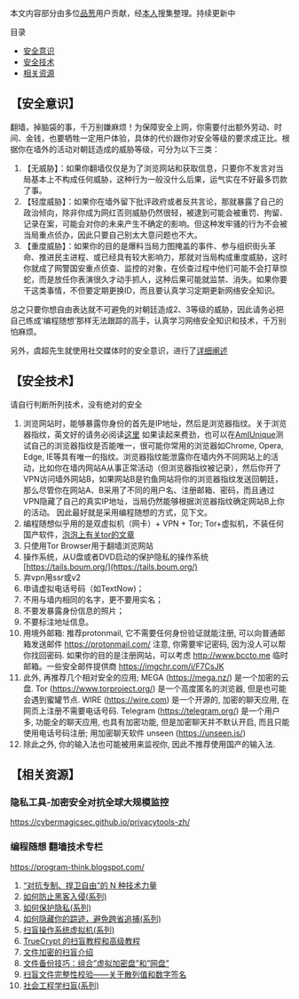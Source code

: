本文内容部分由多位[品葱](https://pincong.rocks)用户贡献，经[本人](yichangfeng.home.blog)搜集整理。持续更新中

目录
* [安全意识](#mindset)
* [安全技术](#techniques)
* [相关资源](#resources)

## 【安全意识】<a name="mindset"></a>

翻墙，掉脑袋的事，千万别嫌麻烦！为保障安全上网，你需要付出额外劳动、时间、金钱，也要牺牲一定用户体验，具体的代价跟你对安全等级的要求成正比。根据你在墙外的活动对朝廷造成的威胁等级，可分为以下三类：

1. 【无威胁】：如果你翻墙仅仅是为了浏览网站和获取信息，只要你不发言对当局基本上不构成任何威胁，这种行为一般没什么后果，运气实在不好最多罚款了事。
2. 【轻度威胁】：如果你在墙外留下批评政府或者反共言论，那就暴露了自己的政治倾向，除非你成为网红否则威胁仍然很轻，被逮到可能会被重罚、拘留、记录在案，可能会对你的未来产生不确定的影响。但这种发牢骚的行为不会被当局重点侦办，因此只要自己别太大意问题也不大。
3. 【重度威胁】：如果你的目的是爆料当局力图掩盖的事件、参与组织街头革命、推进民主进程、或已经具有较大影响力，那就对当局构成重度威胁，这时你就成了网警国安重点侦查、监控的对象，在侦查过程中他们可能不会打草惊蛇，而是放任你表演很久才动手抓人，这种后果可能就监禁、消失。如果你要干这类事情，不但要定期更换ID，而且要认真学习定期更新网络安全知识。

总之只要你想自由表达就不可避免的对朝廷造成2、3等级的威胁，因此请务必把自己练成‘编程随想’那样无法跟踪的高手，认真学习网络安全知识和技术，千万别怕麻烦。

另外，虞超先生就使用社交媒体时的安全意识，进行了[详细阐述](http://www.epochtimes.com/gb/16/5/2/n7795513.htm)
## 【安全技术】<a name="techniques"></a>

请自行判断所列技术，没有绝对的安全

1. 浏览网站时，能够暴露你身份的首先是IP地址，然后是浏览器指纹。关于浏览器指纹，英文好的请务必阅读[这里](https://pixelprivacy.com/resources/browser-fingerprinting/) 如果读起来费劲，也可以在[AmIUnique](https://amiunique.org)测试自己的浏览器指纹是否能唯一，很可能你常用的浏览器如Chrome, Opera, Edge, IE等具有唯一的指纹。浏览器指纹能泄露你在墙内外不同网站上的活动，比如你在墙内网站A从事正常活动（但浏览器指纹被记录），然后你开了VPN访问墙外网站B，如果网站B是钓鱼网站将你的浏览器指纹发送回朝廷，那么尽管你在网站A、B采用了不同的用户名、注册邮箱、密码，而且通过VPN隐藏了自己的真实IP地址，当局仍然能够根据浏览器指纹确定网站B上你的活动。 因此最好就是采用编程随想的方式，见下文。
2. 编程随想似乎用的是双虚拟机（网卡）+ VPN + Tor; Tor+虚拟机，不装任何国产软件，[泡泡上有关tor的文章](https://pao-pao.net/article/1049)
3. 只使用Tor Browser用于翻墙浏览网站
4. 操作系统，从U盘或者DVD启动的保护隐私的操作系统[https://tails.boum.org/](https://tails.boum.org/)
5. 弃vpn用ssr或v2
6. 申请虚拟电话号码（如TextNow)；
7. 不用与墙内相同的名字，更不要用实名；
8. 不要发暴露身份信息的照片；
9. 不要标注地址信息。 
10. 用境外邮箱: 推荐protonmail, 它不需要任何身份验证就能注册, 可以向普通邮箱发送邮件 https://protonmail.com/  注意, 你需要牢记密码, 因为没人可以帮你找回密码. 如果你的目的是注册网站，可以考虑 http://www.bccto.me  临时邮箱。一些安全邮件提供商 https://imgchr.com/i/F7CsJK 
11. 此外, 再推荐几个相对安全的应用; MEGA (https://mega.nz/)  是一个加密的云盘. Tor (https://www.torproject.org/)  是一个高度匿名的浏览器, 但是也可能会遇到蜜罐节点. WIRE (https://wire.com)  是一个开源的, 加密的聊天应用, 在网页上注册不需要电话号码. Telegram (https://telegram.org/)  是一个用户多, 功能全的聊天应用, 也具有加密功能, 但是加密聊天并不默认开启, 而且只能使用电话号码注册; 用加密聊天软件 unseen (https://unseen.is/)
12. 除此之外, 你的输入法也可能被用来监视你, 因此不推荐使用国产的输入法.

## 【相关资源】<a name="resources"></a>

### 隐私工具-加密安全对抗全球大规模监控 
https://cybermagicsec.github.io/privacytools-zh/

### 编程随想 翻墙技术专栏 
https://program-think.blogspot.com/

1. [“对抗专制、捍卫自由”的 N 种技术力量](https://program-think.blogspot.com/2015/08/Technology-and-Freedom.html) 
2. [如何防止黑客入侵(系列)](https://program-think.blogspot.com/2010/06/howto-prevent-hacker-attack-0.html) 
3. [如何保护隐私(系列)](https://program-think.blogspot.com/2013/06/privacy-protection-0.html) 
4. [如何隐藏你的踪迹，避免跨省追捕(系列)](https://program-think.blogspot.com/2010/04/howto-cover-your-tracks-0.html&nbsp;)
5. [扫盲操作系统虚拟机(系列)](https://program-think.blogspot.com/2012/10/system-vm-0.html) 
6. [TrueCrypt 的扫盲教程和高级教程](https://program-think.blogspot.com/2011/05/recommend-truecrypt.html#index) 
7. [文件加密的扫盲介绍](https://program-think.blogspot.com/2011/05/file-encryption-overview.html) 
8. [文件备份技巧：组合”虚拟加密盘”和”网盘”](https://program-think.blogspot.com/2013/07/online-backup-virtual-encrypted-disk.html)  
9. [扫盲文件完整性校验——关于散列值和数字签名](https://program-think.blogspot.com/2013/02/file-integrity-check.html)  
10. [社会工程学扫盲(系列)](https://program-think.blogspot.com/2009/05/social-engineering-0-overview.html)
